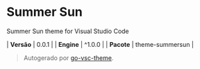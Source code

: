# Summer Sun

Summer Sun theme for Visual Studio Code

| **Versão** | 0.0.1 |
| **Engine** | ^1.0.0 |
| **Pacote** | theme-summersun |

> Autogerado por [go-vsc-theme](https://github.com/natalbu/go-vsc-theme).
